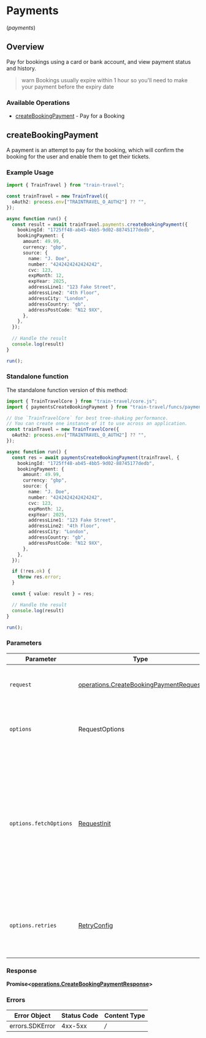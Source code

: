 # Payments
(*payments*)

## Overview

Pay for bookings using a card or bank account, and view payment
status and history.

> warn
> Bookings usually expire within 1 hour so you'll need to make your payment
> before the expiry date 


### Available Operations

* [createBookingPayment](#createbookingpayment) - Pay for a Booking

## createBookingPayment

A payment is an attempt to pay for the booking, which will confirm the booking for the user and enable them to get their tickets.

### Example Usage

```typescript
import { TrainTravel } from "train-travel";

const trainTravel = new TrainTravel({
  oAuth2: process.env["TRAINTRAVEL_O_AUTH2"] ?? "",
});

async function run() {
  const result = await trainTravel.payments.createBookingPayment({
    bookingId: "1725ff48-ab45-4bb5-9d02-88745177dedb",
    bookingPayment: {
      amount: 49.99,
      currency: "gbp",
      source: {
        name: "J. Doe",
        number: "4242424242424242",
        cvc: 123,
        expMonth: 12,
        expYear: 2025,
        addressLine1: "123 Fake Street",
        addressLine2: "4th Floor",
        addressCity: "London",
        addressCountry: "gb",
        addressPostCode: "N12 9XX",
      },
    },
  });
  
  // Handle the result
  console.log(result)
}

run();
```

### Standalone function

The standalone function version of this method:

```typescript
import { TrainTravelCore } from "train-travel/core.js";
import { paymentsCreateBookingPayment } from "train-travel/funcs/paymentsCreateBookingPayment.js";

// Use `TrainTravelCore` for best tree-shaking performance.
// You can create one instance of it to use across an application.
const trainTravel = new TrainTravelCore({
  oAuth2: process.env["TRAINTRAVEL_O_AUTH2"] ?? "",
});

async function run() {
  const res = await paymentsCreateBookingPayment(trainTravel, {
    bookingId: "1725ff48-ab45-4bb5-9d02-88745177dedb",
    bookingPayment: {
      amount: 49.99,
      currency: "gbp",
      source: {
        name: "J. Doe",
        number: "4242424242424242",
        cvc: 123,
        expMonth: 12,
        expYear: 2025,
        addressLine1: "123 Fake Street",
        addressLine2: "4th Floor",
        addressCity: "London",
        addressCountry: "gb",
        addressPostCode: "N12 9XX",
      },
    },
  });

  if (!res.ok) {
    throw res.error;
  }

  const { value: result } = res;

  // Handle the result
  console.log(result)
}

run();
```

### Parameters

| Parameter                                                                                                                                                                      | Type                                                                                                                                                                           | Required                                                                                                                                                                       | Description                                                                                                                                                                    |
| ------------------------------------------------------------------------------------------------------------------------------------------------------------------------------ | ------------------------------------------------------------------------------------------------------------------------------------------------------------------------------ | ------------------------------------------------------------------------------------------------------------------------------------------------------------------------------ | ------------------------------------------------------------------------------------------------------------------------------------------------------------------------------ |
| `request`                                                                                                                                                                      | [operations.CreateBookingPaymentRequest](../../models/operations/createbookingpaymentrequest.md)                                                                               | :heavy_check_mark:                                                                                                                                                             | The request object to use for the request.                                                                                                                                     |
| `options`                                                                                                                                                                      | RequestOptions                                                                                                                                                                 | :heavy_minus_sign:                                                                                                                                                             | Used to set various options for making HTTP requests.                                                                                                                          |
| `options.fetchOptions`                                                                                                                                                         | [RequestInit](https://developer.mozilla.org/en-US/docs/Web/API/Request/Request#options)                                                                                        | :heavy_minus_sign:                                                                                                                                                             | Options that are passed to the underlying HTTP request. This can be used to inject extra headers for examples. All `Request` options, except `method` and `body`, are allowed. |
| `options.retries`                                                                                                                                                              | [RetryConfig](../../lib/utils/retryconfig.md)                                                                                                                                  | :heavy_minus_sign:                                                                                                                                                             | Enables retrying HTTP requests under certain failure conditions.                                                                                                               |

### Response

**Promise\<[operations.CreateBookingPaymentResponse](../../models/operations/createbookingpaymentresponse.md)\>**

### Errors

| Error Object    | Status Code     | Content Type    |
| --------------- | --------------- | --------------- |
| errors.SDKError | 4xx-5xx         | */*             |
